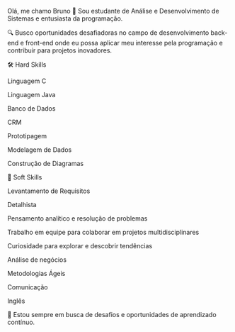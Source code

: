 Olá, me chamo Bruno
👋 Sou estudante de Análise e Desenvolvimento de Sistemas e entusiasta da programação.

🔍 Busco oportunidades desafiadoras no campo de desenvolvimento back-end e front-end onde eu possa aplicar meu interesse pela programação e contribuir para projetos inovadores.

🛠️ Hard Skills

Linguagem C

Linguagem Java

Banco de Dados

CRM

Prototipagem

Modelagem de Dados

Construção de Diagramas

🤝 Soft Skills

Levantamento de Requisitos

Detalhista

Pensamento analítico e resolução de problemas

Trabalho em equipe para colaborar em projetos multidisciplinares

Curiosidade para explorar e descobrir tendências

Análise de negócios

Metodologias Ágeis

Comunicação

Inglês

🚀 Estou sempre em busca de desafios e oportunidades de aprendizado contínuo.
